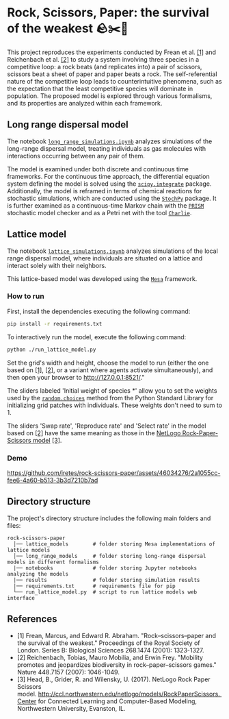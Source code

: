 # Rock, Scissors, Paper: the survival of the weakest 🪨✂️📄

This project reproduces the experiments conducted by Frean et al. [[1]](#references) and Reichenbach et al. [[2]](#references) to study a system involving three species in a competitive loop: a rock beats (and replicates into) a pair of scissors, scissors beat a sheet of paper and paper beats a rock. The self-referential nature of the competitive loop leads to counterintuitive phenomena, such as the expectation that the least competitive species will dominate in population. The proposed model is explored through various formalisms, and its properties are analyzed within each framework.

## Long range dispersal model

The notebook [`long_range_simulations.ipynb`](./notebooks/long_range_simulations.ipynb) analyzes simulations of the long-range dispersal model, treating individuals as gas molecules with interactions occurring between any pair of them.

The model is examined under both discrete and continuous time frameworks. For the continuous time approach, the differential equation system defining the model is solved using the [`scipy.integrate`](https://docs.scipy.org/doc/scipy/reference/integrate.html#module-scipy.integrate) package. Additionally, the model is reframed in terms of chemical reactions for stochastic simulations, which are conducted using the [`StochPy`](https://stochpy.sourceforge.net) package. It is further examined as a continuous-time Markov chain with the [`PRISM`](https://www.prismmodelchecker.org) stochastic model checker and as a Petri net with the tool [`Charlie`](https://www-dssz.informatik.tu-cottbus.de/DSSZ/Software/Charlie).

## Lattice model

The notebook [`lattice_simulations.ipynb`](./notebooks/lattice_simulations.ipynb) analyzes simulations of the local range dispersal model, where individuals are situated on a lattice and interact solely with their neighbors.

This lattice-based model was developed using the [`Mesa`](https://mesa.readthedocs.io/en/stable/) framework.

### How to run

First, install the dependencies executing the following command:

```bash
pip install -r requirements.txt
```

To interactively run the model, execute the following command:

```bash
python ./run_lattice_model.py
```

Set the grid's width and height, choose the model to run (either the one based on [[1]](#references), [[2]](#references), or a variant where agents activate simultaneously), and then open your browser to http://127.0.0.1:8521/."

The sliders labeled 'Initial weight of species *' allow you to set the weights used by the [`random.choices`](https://docs.python.org/3/library/random.html#random.choices) method from the Python Standard Library for initializing grid patches with individuals. These weights don't need to sum to $1$.

The sliders 'Swap rate', 'Reproduce rate' and 'Select rate' in the model based on [[2]](#references) have the same meaning as those in the [NetLogo Rock-Paper-Scissors model](https://ccl.northwestern.edu/netlogo/models/RockPaperScissors) [[3]](#references).

### Demo

https://github.com/iretes/rock-scissors-paper/assets/46034276/2a1055cc-fee6-4a60-b513-3b3d7210b7ad

## Directory structure

The project's directory structure includes the following main folders and files:
```
rock-scissors-paper
  │── lattice_models        # folder storing Mesa implementations of lattice models
  │── long_range_models     # folder storing long-range dispersal models in different formalisms
  |── notebooks             # folder storing Jupyter notebooks analyzing the models
  |── results               # folder storing simulation results
  |── requirements.txt      # requirements file for pip
  └── run_lattice_model.py  # script to run lattice models web interface
```

## References
- [1] Frean, Marcus, and Edward R. Abraham. "Rock–scissors–paper and the survival of the weakest." Proceedings of the Royal Society of London. Series B: Biological Sciences 268.1474 (2001): 1323-1327.
- [2] Reichenbach, Tobias, Mauro Mobilia, and Erwin Frey. "Mobility promotes and jeopardizes biodiversity in rock–paper–scissors games." Nature 448.7157 (2007): 1046-1049.
- [3] Head, B., Grider, R. and Wilensky, U. (2017). NetLogo Rock Paper Scissors model. http://ccl.northwestern.edu/netlogo/models/RockPaperScissors. Center for Connected Learning and Computer-Based Modeling, Northwestern University, Evanston, IL.

